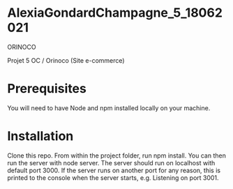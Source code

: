 # AlexiaGondardChampagne_5_18062021
ORINOCO

Projet 5 OC / Orinoco (Site e-commerce)


# Prerequisites
You will need to have Node and npm installed locally on your machine.

# Installation
Clone this repo. From within the project folder, run npm install. You can then run the server with node server. The server should run on localhost with default port 3000. If the server runs on another port for any reason, this is printed to the console when the server starts, e.g. Listening on port 3001.